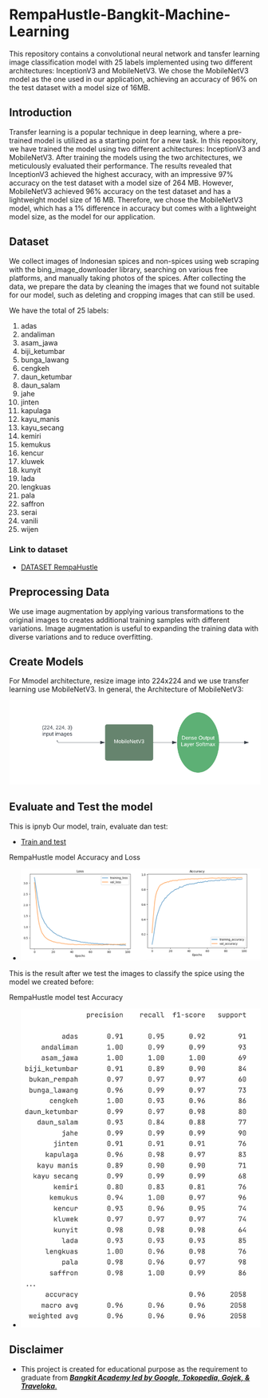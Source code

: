 # RempaHustle-Bangkit-Machine-Learning
This repository contains a convolutional neural network and tansfer learning image classification model with 25 labels implemented using two different architectures: InceptionV3 and MobileNetV3. We chose the MobileNetV3 model as the one used in our application, achieving an accuracy of 96% on the test dataset with a model size of 16MB.

## Introduction
Transfer learning is a popular technique in deep learning, where a pre-trained model is utilized as a starting point for a new task. In this repository, we have trained the model using two different achitectures: InceptionV3 and MobileNetV3. After training the models using the two architectures, we meticulously evaluated their performance. The results revealed that InceptionV3 achieved the highest accuracy, with an impressive 97% accuracy on the test dataset with a model size of 264 MB. However, MobileNetV3 achieved 96% accuracy on the test dataset and has a lightweight model size of 16 MB. Therefore, we chose the MobileNetV3 model, which has a 1% difference in accuracy but comes with a lightweight model size, as the model for our application.

## Dataset
We collect images of Indonesian spices and non-spices using web scraping with the bing_image_downloader library, searching on various free platforms, and manually taking photos of the spices. After collecting the data, we prepare the data by cleaning the images that we found not suitable for our model, such as deleting and cropping images that can still be used.

We have the total of 25 labels:

1. adas
2. andaliman
3. asam_jawa
4. biji_ketumbar
5. bunga_lawang
6. cengkeh
7. daun_ketumbar
8. daun_salam
9. jahe
10. jinten
11. kapulaga
12. kayu_manis
13. kayu_secang
14. kemiri
15. kemukus
16. kencur
17. kluwek
18. kunyit
19. lada
20. lengkuas
21. pala
22. saffron
23. serai
24. vanili
25. wijen



### Link to dataset
- [DATASET RempaHustle](../Spices_Clasification_update/)

## Preprocessing Data
We use image augmentation by applying various transformations to the original images to creates additional training samples with different variations. Image augmentation is useful to expanding the training data with diverse variations and to reduce overfitting.

## Create Models
For Mmodel architecture, resize image into 224x224 and we use transfer learning use MobileNetV3. In general, the Architecture of MobileNetV3:

![MobileNetV3](graph/model_architecture.png)

## Evaluate and Test the model
This is ipnyb Our model, train, evaluate dan test:
- [Train and test](classification_spice.ipynb)

RempaHustle model Accuracy and Loss
- ![RempaHuslte model Accuracy and Loss](graph/loss_and_accuracy.png)

This is the result after we test the images to classify the spice using the model we created before:

RempaHustle model test Accuracy
- ![RempaHustle model test Accuracy](graph/test_accuracy.png)

## Disclaimer
-   This project is created for educational purpose as the requirement to graduate from [**_Bangkit Academy led by Google, Tokopedia, Gojek, & Traveloka_**.](https://www.linkedin.com/company/bangkit-academy/mycompany/)
